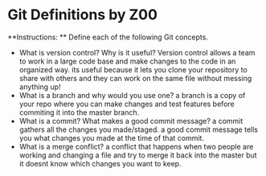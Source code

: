 # Git Definitions by Z00

**Instructions: ** Define each of the following Git concepts.

* What is version control?  Why is it useful?
Version control allows a team to work in a large code base and make changes to the code in an organized way. its useful because it lets you clone your repository to share with others and they can work on the same file without messing anything up!
* What is a branch and why would you use one?
a branch is a copy of your repo where you can make changes and test features before commiting it into the master branch.
* What is a commit? What makes a good commit message?
a commit gathers all the changes you made/staged. a good commit message tells you what changes you made at the time of that commit.
* What is a merge conflict?
a conflict that happens when two people are working and changing a file and try to merge it back into the master but it doesnt know which changes you want to keep.